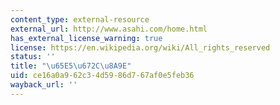 ```yaml
---
content_type: external-resource
external_url: http://www.asahi.com/home.html
has_external_license_warning: true
license: https://en.wikipedia.org/wiki/All_rights_reserved
status: ''
title: "\u65E5\u672C\u8A9E"
uid: ce16a0a9-62c3-4d59-86d7-67af0e5feb36
wayback_url: ''
---
```

